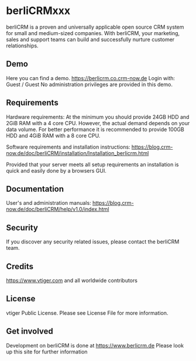 berliCRMxxx
==========

berliCRM is a proven and universally applicable open source CRM system for small and medium-sized companies.
With berliCRM, your marketing, sales and support teams can build and successfully nurture customer relationships.


Demo
------------
Here you can find a demo.
https://berlicrm.co.crm-now.de
Login with: Guest / Guest
No administration privileges are provided in this demo.

Requirements
------------
Hardware requirements:
At the minimum you should provide 24GB HDD and 2GiB RAM with a 4 core CPU. 
However, the actual demand depends on your data volume. For better performance it is recommended to provide 100GB HDD and 4GiB RAM with a 8 core CPU. 

Software requirements and installation instructions: 
https://blog.crm-now.de/doc/berliCRM/installation/Installation_berlicrm.html
 
Provided that your server meets all setup requirements an installation is quick and easily done by a browsers GUI.


Documentation
------------
User's and administration manuals: https://blog.crm-now.de/doc/berliCRM/help/v1.0/index.html

Security
------------
If you discover any security related issues, please contact the berliCRM team.

Credits
------------
https://www.vtiger.com and all worldwide contributors


License
------------
vtiger Public License. Please see License File for more information.


Get involved
------------
Development on berliCRM is done at https://www.berlicrm.de 
Please look up this site for further information

